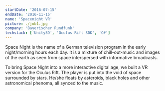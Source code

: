 ```yaml
---
startDate: '2016-07-15'
endDate: '2016-11-15'
name: 'Spacenight VR'
picture: ./job1.jpg
company: 'Bayerischer Rundfunk'
techstack: ['Unity3D', 'Oculus Rift SDK', 'C#']
---
```


Space Night is the name of a German television program in the early night/morning hours each day. It is a mixture of chill-out-music and images of the earth as seen from space interspersed with informative broadcasts.

To bring Space Night into a more interactive digital age, we built a VR version for the Oculus Rift. The player is put into the void of space surrounded by stars. He/she floats by asteroids, black holes and other astronomical phenoma, all synced to the music.